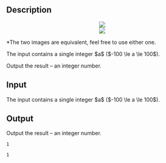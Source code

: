 ## Description

<div><center> <img class="tex-graphics" src="file://0gmb19TA.png" style="max-width: 100.0%;max-height: 100.0%;"> </center><center> <img class="tex-graphics" src="file://20Uz1hli.png" style="max-width: 100.0%;max-height: 100.0%;"> </center><p>*The two images are equivalent, feel free to use either one.</p></div><div class="input-specification"><p>The input contains a single integer $a$ ($-100 \le a \le 100$).</p></div><div class="output-specification"><p>Output the result – an integer number.</p></div>

## Input

<p>The input contains a single integer $a$ ($-100 \le a \le 100$).</p>

## Output

<p>Output the result – an integer number.</p>





```input1
1
```




```output1
1
```


